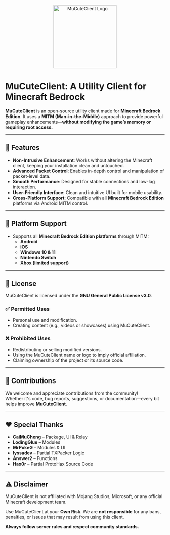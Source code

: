 <p align="center">
  <img src="images/logo.png" alt="MuCuteClient Logo" width="200"/>
</p>

# MuCuteClient: A Utility Client for Minecraft Bedrock

**MuCuteClient** is an open-source utility client made for **Minecraft Bedrock Edition**. It uses a **MITM (Man-in-the-Middle)** approach to provide powerful gameplay enhancements—**without modifying the game’s memory or requiring root access.**

---

## 🔧 Features

- **Non-Intrusive Enhancement**: Works without altering the Minecraft client, keeping your installation clean and untouched.  
- **Advanced Packet Control**: Enables in-depth control and manipulation of packet-level data.  
- **Smooth Performance**: Designed for stable connections and low-lag interaction.  
- **User-Friendly Interface**: Clean and intuitive UI built for mobile usability.  
- **Cross-Platform Support**: Compatible with all **Minecraft Bedrock Edition** platforms via Android MITM control.

---

## 📱 Platform Support

- Supports all **Minecraft Bedrock Edition platforms** through MITM:
  - **Android**
  - **iOS**
  - **Windows 10 & 11**
  - **Nintendo Switch**
  - **Xbox (limited support)**

---

## 📄 License

MuCuteClient is licensed under the **GNU General Public License v3.0**.

### ✅ Permitted Uses

- Personal use and modification.  
- Creating content (e.g., videos or showcases) using MuCuteClient.

### ❌ Prohibited Uses

- Redistributing or selling modified versions.  
- Using the MuCuteClient name or logo to imply official affiliation.  
- Claiming ownership of the project or its source code.

---

## 🤝 Contributions

We welcome and appreciate contributions from the community!  
Whether it's code, bug reports, suggestions, or documentation—every bit helps improve **MuCuteClient**.

---

## ❤️ Special Thanks

- **CaiMuCheng** – Package, UI & Relay 
- **LodingGlue** – Modules  
- **MrPokeG** – Modules & UI  
- **lyssadev** – Partial TXPacker Logic  
- **Answer2** – Functions  
- **Hax0r** – Partial ProtoHax Source Code

---

## ⚠️ Disclaimer

MuCuteClient is not affiliated with Mojang Studios, Microsoft, or any official Minecraft development team.

Use MuCuteClient at your **Own Risk**. We are **not responsible** for any bans, penalties, or issues that may result from using this client.

**Always follow server rules and respect community standards.**
